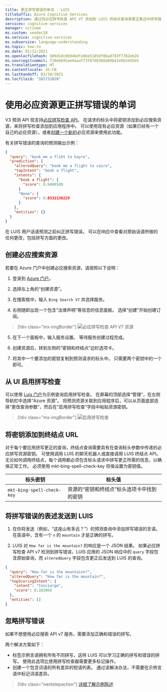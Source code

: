 ```yaml
---
title: 更正拼写错误的单词 - LUIS
titleSuffix: Azure Cognitive Services
description: 通过将必应拼写检查 API V7 添加到 LUIS 终结点查询来更正表述中拼写错误的字词。
services: cognitive-services
manager: nitinme
ms.custom: seodec18
ms.service: cognitive-services
ms.subservice: language-understanding
ms.topic: how-to
ms.date: 01/12/2021
ms.openlocfilehash: 509d1dc0b94bdfa9be5185df0bad793f7702eb26
ms.sourcegitcommit: f28ebb95ae9aaaff3f87d8388a09b41e0b3445b5
ms.translationtype: HT
ms.contentlocale: zh-CN
ms.lasthandoff: 03/30/2021
ms.locfileid: "101731028"
---
```

# <a name="correct-misspelled-words-with-bing-resource"></a>使用必应资源更正拼写错误的单词

V3 预测 API 现支持[必应拼写检查 API](/bing/search-apis/bing-spell-check/overview)。 在请求的标头中将密钥添加到必应搜索资源，来将拼写检查添加到应用程序中。 可以使用现有必应资源（如果已经有一个自己的必应资源），或者[创建一个新的](https://portal.azure.com/#create/Microsoft.BingSearch)必应资源来使用此功能。 

有关拼写错误的查询的预测输出示例：

```json
{
  "query": "bouk me a fliht to kayro",
  "prediction": {
    "alteredQuery": "book me a flight to cairo",
    "topIntent": "book a flight",
    "intents": {
      "book a flight": {
        "score": 0.9480589
      }
      "None": {
        "score": 0.0332136229
      }
    },
    "entities": {}
  }
}
```

在 LUIS 用户话语预测之前纠正拼写错误。 可以在响应中查看对原始话语所做的任何更改，包括拼写方面的更改。

## <a name="create-bing-search-resource"></a>创建必应搜索资源

若要在 Azure 门户中创建必应搜索资源，请按照以下说明：

1. 登录到 [Azure 门户](https://portal.azure.com)。

2. 选择左上角的“创建资源”。

3. 在搜索框中，输入 `Bing Search V7` 并选择服务。

4. 右侧随即出现一个包含“法律声明”等信息的信息面板。 选择“创建”开始创建订阅。

> [!div class="mx-imgBorder"]
> ![必应拼写检查 API V7 资源](./media/luis-tutorial-bing-spellcheck/bing-search-resource-portal.png)

5. 在下一个面板中，输入服务设置。 等待服务创建过程完成。

6. 创建资源后，转到左侧的“密钥和终结点”边栏选项卡。 

7. 将其中一个要添加的密钥复制到预测请求的标头中。 只需要两个密钥中的一个即可。

<!--
## Using the key in LUIS test panel
There are two places in LUIS to use the key. The first is in the [test panel](luis-interactive-test.md#view-bing-spell-check-corrections-in-test-panel). The key isn't saved into LUIS but instead is a session variable. You need to set the key every time you want the test panel to apply the Bing Spell Check API v7 service to the utterance. See [instructions](luis-interactive-test.md#view-bing-spell-check-corrections-in-test-panel) in the test panel for setting the key.
-->
## <a name="enable-spell-check-from-ui"></a>从 UI 启用拼写检查 
可以使用 [Luis 门户](https://www.luis.ai)为示例查询启用拼写检查。 在屏幕的顶部选择“管理”，在左侧导航栏中选择“Azure 资源”。 将预测资源关联到应用程序后，可以从页面底部选择“更改查询参数”，然后在“启用拼写检查”字段中粘贴资源密钥。
    
   > [!div class="mx-imgBorder"]
   > ![启用拼写检查](./media/luis-tutorial-bing-spellcheck/spellcheck-query-params.png)


## <a name="adding-the-key-to-the-endpoint-url"></a>将密钥添加到终结点 URL
对于每个要应用拼写更正的查询，终结点查询需要具有在查询标头参数中传递的必应拼写资源密钥。 可使用调用 LUIS 的聊天机器人或直接调用 LUIS 终结点 API。 无论如何调用终结点，每个调用都必须包含标头请求中拼写更正所需的信息，以确保正常工作。 必须使用 mkt-bing-spell-check-key 将值设置为密钥值。

|标头密钥|标头值|
|--|--|
|`mkt-bing-spell-check-key`|资源的“密钥和终结点”标头选项卡中找到的密钥|

## <a name="send-misspelled-utterance-to-luis"></a>将拼写错误的表述发送到 LUIS
1. 在你将发送（例如，“这座山有多远？”）的预测查询中添加拼写错误的言语。 在英语中，含有一个 `n` 的 `mountain` 才是正确的拼写。

2. LUIS 对 `How far is the mountain?` 的响应是一个 JSON 结果。 如果必应拼写检查 API v7 检测到拼写错误，LUIS 应用的 JSON 响应中的 `query` 字段包含原始查询，而 `alteredQuery` 字段包含更正后发送到 LUIS 的查询。

```json
{
  "query": "How far is the mountainn?",
  "alteredQuery": "How far is the mountain?",
  "topScoringIntent": {
    "intent": "Concierge",
    "score": 0.183866
  },
  "entities": []
}
```

## <a name="ignore-spelling-mistakes"></a>忽略拼写错误

如果不想使用必应搜索 API v7 服务，需要添加正确和错误的拼写。

两个解决方案如下：

* 标签示例言语拥有所有不同拼写，这样 LUIS 可以学习正确的拼写和错误的拼写。 使用此选项比使用拼写检查器需要更多标记操作。
* 创建一个包含词语的所有差异的短语列表。 通过该解决办法，不需要在示例言语中标记词语差异。


> [!div class="nextstepaction"]
> [详细了解示例陈述](./luis-how-to-add-entities.md)